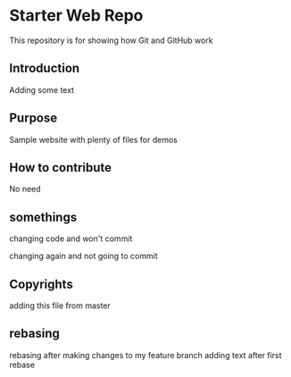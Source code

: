 # Starter Web Repo

This repository is for showing how Git and GitHub work

## Introduction

Adding some text

## Purpose

Sample website with plenty of files for demos


## How to contribute
No need

## somethings

changing code and won't commit

changing again and not going to commit

## Copyrights
adding this file from master

## rebasing
rebasing after making changes to my feature branch
adding text after first rebase
